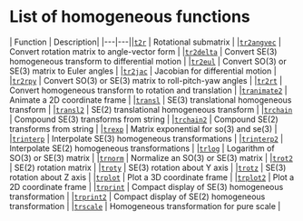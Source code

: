 ---
---
# List of homogeneous functions

| Function | Description|
|---|---||[`t2r`](t2r.html) | Rotational submatrix |
|[`tr2angvec`](tr2angvec.html) | Convert rotation matrix to angle-vector form |
|[`tr2delta`](tr2delta.html) | Convert SE(3) homogeneous transform to differential motion |
|[`tr2eul`](tr2eul.html) | Convert SO(3) or SE(3) matrix to Euler angles |
|[`tr2jac`](tr2jac.html) | Jacobian for differential motion |
|[`tr2rpy`](tr2rpy.html) | Convert SO(3) or SE(3) matrix to roll-pitch-yaw angles |
|[`tr2rt`](tr2rt.html) | Convert homogeneous transform to rotation and translation |
|[`tranimate2`](tranimate2.html) | Animate a 2D coordinate frame |
|[`transl`](transl.html) | SE(3) translational homogeneous transform |
|[`transl2`](transl2.html) | SE(2) translational homogeneous transform |
|[`trchain`](trchain.html) | Compound SE(3) transforms from string |
|[`trchain2`](trchain2.html) | Compound SE(2) transforms from string |
|[`trexp`](trexp.html) | Matrix exponential for so(3) and se(3) |
|[`trinterp`](trinterp.html) | Interpolate SE(3) homogeneous transformations |
|[`trinterp2`](trinterp2.html) | Interpolate SE(2) homogeneous transformations |
|[`trlog`](trlog.html) | Logarithm of SO(3) or SE(3) matrix |
|[`trnorm`](trnorm.html) | Normalize an SO(3) or SE(3) matrix |
|[`trot2`](trot2.html) | SE(2) rotation matrix |
|[`troty`](troty.html) | SE(3) rotation about Y axis |
|[`trotz`](trotz.html) | SE(3) rotation about Z axis |
|[`trplot`](trplot.html) | Plot a 3D coordinate frame |
|[`trplot2`](trplot2.html) | Plot a 2D coordinate frame |
|[`trprint`](trprint.html) | Compact display of SE(3) homogeneous transformation |
|[`trprint2`](trprint2.html) | Compact display of SE(2) homogeneous transformation |
|[`trscale`](trscale.html) | Homogeneous transformation for pure scale |
